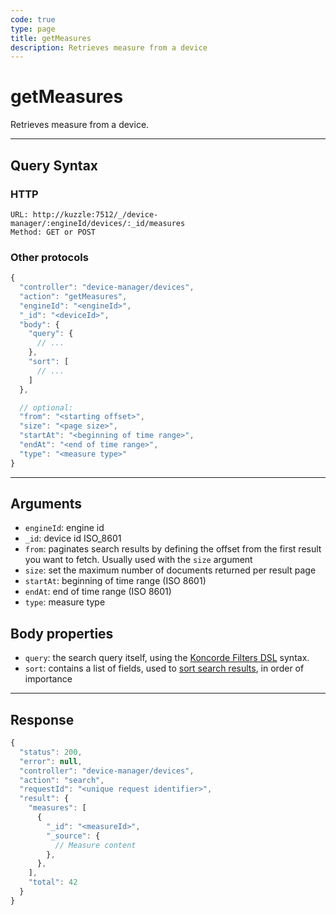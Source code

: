 ```yaml
---
code: true
type: page
title: getMeasures
description: Retrieves measure from a device
---
```


# getMeasures

Retrieves measure from a device.

---

## Query Syntax

### HTTP

```http
URL: http://kuzzle:7512/_/device-manager/:engineId/devices/:_id/measures
Method: GET or POST
```

### Other protocols

```js
{
  "controller": "device-manager/devices",
  "action": "getMeasures",
  "engineId": "<engineId>",
  "_id": "<deviceId>",
  "body": {
    "query": {
      // ...
    },
    "sort": [
      // ...
    ]
  },

  // optional:
  "from": "<starting offset>",
  "size": "<page size>",
  "startAt": "<beginning of time range>",
  "endAt": "<end of time range>",
  "type": "<measure type>"
}
```

---

## Arguments

- `engineId`: engine id
- `_id`: device id
  ISO_8601
- `from`: paginates search results by defining the offset from the first result you want to fetch. Usually used with the `size` argument
- `size`: set the maximum number of documents returned per result page
- `startAt`: beginning of time range (ISO 8601)
- `endAt`: end of time range (ISO 8601)
- `type`: measure type

## Body properties

- `query`: the search query itself, using the [Koncorde Filters DSL](/core/2/api/koncorde-filters-syntax) syntax.
- `sort`: contains a list of fields, used to [sort search results](https://www.elastic.co/guide/en/elasticsearch/reference/7.4/search-request-sort.html), in order of importance

---

## Response

```js
{
  "status": 200,
  "error": null,
  "controller": "device-manager/devices",
  "action": "search",
  "requestId": "<unique request identifier>",
  "result": {
    "measures": [
      {
        "_id": "<measureId>",
        "_source": {
          // Measure content
        },
      },
    ],
    "total": 42
  }
}
```
